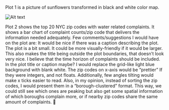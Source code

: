 Plot 1 is a picture of sunflowers transformed in black and white color map.

![Alt text](ys_1)

Plot 2 shows the top 20 NYC zip codes with water related complaints. It shows a bar chart of complaint counts/zip code that delivers the information needed adequately. Few comments/suggestions I would have on the plot are:
It would be nice if there was a caption describing the plot. 
The plot is a bit small. It could be more visually-friendly if it would be larger. This also makes the title being outside the plot boundaries, that doesn’t look very nice. 
I believe that the time horizon of complaints should be included. In the plot title or caption maybe?
I would replace the grid-like light blue background with blank white.
The zip codes on x-axis would be “prettier” If they were integers, and not floats. Additionally, few angles tilting would make x ticks easier to read.
Also, in my opinion, instead of sorting the zip codes, I would present them in a “borough-clustered” format. This way, we could still see which ones are peaking but also get some spatial information of which boroughs complain more, or if nearby zip codes share the same amount of complaints. 
